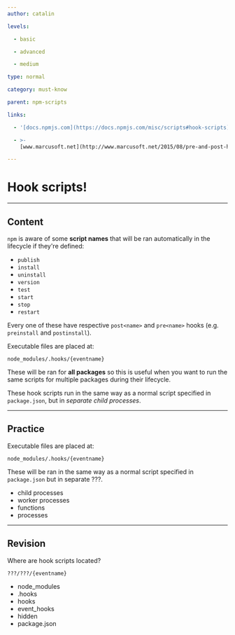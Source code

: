 ```yaml
---
author: catalin

levels:

  - basic

  - advanced

  - medium

type: normal

category: must-know

parent: npm-scripts

links:

  - '[docs.npmjs.com](https://docs.npmjs.com/misc/scripts#hook-scripts){website}'

  - >-
    [www.marcusoft.net](http://www.marcusoft.net/2015/08/pre-and-post-hooks-for-npm-scripting.html){website}

---
```


# Hook scripts!

---

## Content

`npm` is aware of some **script names** that will be ran automatically in the lifecycle if they're defined:

- `publish`
- `install`
- `uninstall`
- `version`
- `test`
- `start`
- `stop`
- `restart`

Every one of these have respective `post<name>` and `pre<name>` hooks (e.g. `preinstall` and `postinstall`).

Executable files are placed at:

```
node_modules/.hooks/{eventname}
```

These will be ran for **all packages** so this is useful when you want to run the same scripts for multiple packages during their lifecycle.

These hook scripts run in the same way as a normal script specified in `package.json`, but in _separate child processes_.

---

## Practice

Executable files are placed at:

```
node_modules/.hooks/{eventname}
```

These will be ran in the same way as a normal script specified in `package.json` but in separate ???.

- child processes
- worker processes
- functions
- processes

---

## Revision

Where are hook scripts located?

```
???/???/{eventname}
```

- node_modules
- .hooks
- hooks
- event_hooks
- hidden
- package.json

